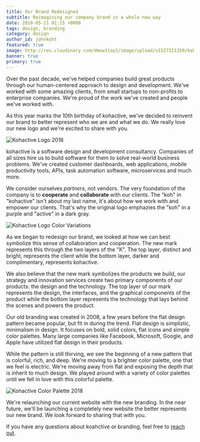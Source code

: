 ```yaml
---
title: Our Brand Redesigned
subtitle: Reimagining our company brand in a whole new way
date: 2018-05-21 01:15 +0000
tags: design, branding
category: design
author_id: johnkoht
featured: true
image: http://res.cloudinary.com/dmow1tay1/image/upload/v1527111350/koh-logo-v2_zfcecu.jpg
banner: true
primary: true
---
```


Over the past decade, we've helped companies build great products through our human-centered approach to design and development. We've worked with some amazing clients, from small startups to non-profits to enterprise companies. We're proud of the work we've created and people we've worked with.

As this year marks the 10th birthday of kohactive, we've decided to reinvent our brand to better represent who we are and what we do. We really love our new logo and we're excited to share with you.

![Kohactive Logo 2018](http://res.cloudinary.com/dmow1tay1/image/upload/v1527111350/koh-logo-v2_zfcecu.jpg)

kohactive is a software design and development consultancy. Companies of all sizes hire us to build software for them to solve real-world business problems. We've created customer dashboards, web applications, mobile productivity tools, APIs, task automation software, microservices and much more.

We consider ourselves _partners_, not vendors. The very foundation of the company is to **cooperate** and **collaborate** with our clients. The "koh" in "kohactive" isn't about my last name, it's about how we work with and empower our clients. That's why the original logo emphazies the "koh" in a purple and "active" in a dark gray.

![Kohactive Logo Color Variations](http://res.cloudinary.com/dmow1tay1/image/upload/v1527111351/koh-logo-dual_t7rpji.jpg)

As we began to redesign our brand, we looked at how we can best symbolize this sense of collaboration and cooperation. The new mark represents this through the two layers of the "K". The top layer, distinct and bright, represents the client while the bottom layer, darker and complimentary, represents kohactive.

We also believe that the new mark symbolizes the products we build, our strategy and innovation services create two primary components of our products: the design and the technology. The top layer of our mark represents the design, the interfaces, and the graphical components of the product while the bottom layer represents the technology that lays behind the scenes and powers the product.

Our old branding was created in 2008, a few years before the flat design pattern became popular, but fit in during the trend. Flat design is simplistic, minimalism in design. It focuses on bold, solid colors, flat icons and simple color palettes. Many large companies like Facebook, Microsoft, Google, and Apple have utilized flat design in their products.

While the pattern is still thirving, we see the beginning of a new pattern that is colorful, rich, and deep. We're moving to a brighter color palette, one that we feel is electric. We're moving away from flat and exposing the depth that is inherit to much design. We played around with a variety of color palettes until we fell in love with this colorful palette.

![Kohactive Color Palette 2018](http://res.cloudinary.com/dmow1tay1/image/upload/v1527111350/Color_Palette_ctztsr.jpg)

We're relaunching our current website with the new branding. In the near future, we'll be launching a completely new website the better represents our new brand. We look forward to sharing that with you.

If you have any questions about koahctive or branding, feel free to <a href="https://www.kohactive.com/contact/">reach out</a>.
